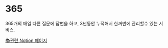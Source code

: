 # 365
365개의 매일 다른 질문에 답변을 하고, 3년동안 누적해서 한꺼번에 관리할수 있는 서비스.




[📚관련 Notion 페이지](https://cyber-porkpie-273.notion.site/365-943dbceb6b44443a9d2961b76d67e8f9)
